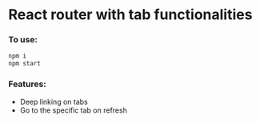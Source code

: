 # React router with tab functionalities

### To use:


```sh
npm i
npm start
```

### Features:
- Deep linking on tabs
- Go to the specific tab on refresh